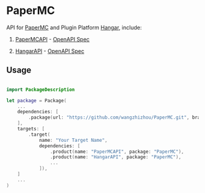 # PaperMC

API for [PaperMC][PaperMC] and Plugin Platform [Hangar][Hangar], include: 

1. [PaperMCAPI][PaperMCAPI] - [OpenAPI Spec][PaperMCAPI OpenAPI Spec]

2. [HangarAPI][HangarAPI] - [OpenAPI Spec][Hangar OpenAPI Spec]

## Usage

```swift

import PackageDescription

let package = Package(
    ...
    dependencies: [
        .package(url: "https://github.com/wangzhizhou/PaperMC.git", branch: "main"),
    ],
    targets: [
        .target(
            name: "Your Target Name",
            dependencies: [
                .product(name: "PaperMCAPI", package: "PaperMC"),
                .product(name: "HangarAPI", package: "PaperMC"),
                ...
            ]),
    ]
    ...
)

```


[PaperMC]: <https://papermc.io/>
[Hangar]: <https://hangar.papermc.io/>

[PaperMCAPI]: <https://api.papermc.io/docs/swagger-ui/index.html?configUrl=/openapi/swagger-config>
[PaperMCAPI OpenAPI Spec]: <https://api.papermc.io/openapi>

[HangarAPI]: <https://hangar.papermc.io/api-docs>
[Hangar OpenAPI Spec]: <https://hangar.papermc.io/v3/api-docs/public>
